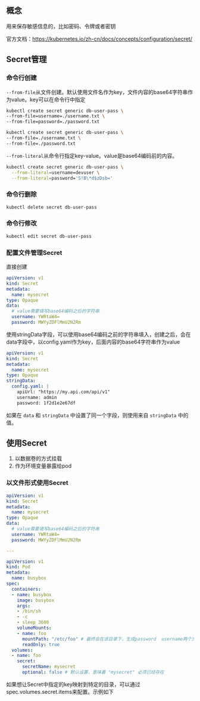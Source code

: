 ## 概念

用来保存敏感信息的，比如密码、令牌或者密钥

官方文档：https://kubernetes.io/zh-cn/docs/concepts/configuration/secret/

## Secret管理

### 命令行创建

`--from-file`从文件创建。默认使用文件名作为key，文件内容的base64字符串作为value。key可以在命令行中指定

```bash
kubectl create secret generic db-user-pass \
--from-file=username=./username.txt \
--from-file=password=./password.txt
```

```bash
kubectl create secret generic db-user-pass \
--from-file=./username.txt \
--from-file=./password.txt
```

`--from-literal`从命令行指定key-value。value是base64编码前的内容。

```bash
kubectl create secret generic db-user-pass \
  --from-literal=username=devuser \
  --from-literal=password='S!B\*d$zDsb='
```

### 命令行删除

```bash
kubectl delete secret db-user-pass
```

### 命令行修改

```bash
kubectl edit secret db-user-pass
```

### 配置文件管理Secret

直接创建

```yaml
apiVersion: v1
kind: Secret
metadata:
  name: mysecret
type: Opaque
data:
  # value需要填写base64编码之后的字符串
  username: YWRtaW4=
  password: MWYyZDFlMmU2N2Rm
```

使用stringData字段，可以使用base64编码之前的字符串填入，创建之后，会在data字段中，以config.yaml作为key，后面内容的base64字符串作为value

```yaml
apiVersion: v1
kind: Secret
metadata:
  name: mysecret
type: Opaque
stringData:
  config.yaml: |
    apiUrl: "https://my.api.com/api/v1"
    username: admin
    password: 1f2d1e2e67df
```

如果在 `data` 和 `stringData` 中设置了同一个字段，则使用来自 `stringData` 中的值。

## 使用Secret

1. 以数据卷的方式挂载
2. 作为环境变量暴露给pod

### 以文件形式使用Secret

```yaml
apiVersion: v1
kind: Secret
metadata:
  name: mysecret
type: Opaque
data:
  # value需要填写base64编码之后的字符串
  username: YWRtaW4=
  password: MWYyZDFlMmU2N2Rm

---

apiVersion: v1
kind: Pod
metadata:
  name: busybox
spec:
  containers:
  - name: busybox
    image: busybox
    args:
    - /bin/sh
    - -c
    - sleep 3600
    volumeMounts:
    - name: foo
      mountPath: "/etc/foo" # 最终会在该目录下，生成password  username两个文件，文件内容是secret中base64解码后的value
      readOnly: true
  volumes:
  - name: foo
    secret:
      secretName: mysecret
      optional: false # 默认设置，意味着 "mysecret" 必须已经存在
```

如果想让Secret中指定的key映射到特定的目录，可以通过spec.volumes.secret.items来配置。示例如下

```yaml
```



